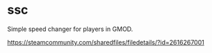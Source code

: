 # ssc
Simple speed changer for players in GMOD.

https://steamcommunity.com/sharedfiles/filedetails/?id=2616267001
